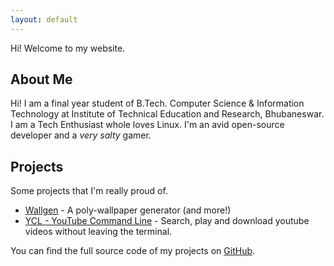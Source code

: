 ```yaml
---
layout: default
---
```


Hi! Welcome to my website.

## About Me

Hi! I am a final year student of B.Tech. Computer Science \& Information Technology at Institute of Technical Education and Research, Bhubaneswar.
I am a Tech Enthusiast whole loves Linux. I'm an avid open-source developer and a *very salty* gamer.

## Projects

Some projects that I'm really proud of.

* [Wallgen](https://github.com/SubhrajitPrusty/wallgen) - A poly-wallpaper generator (and more!)
* [YCL - YouTube Command Line](https://github.com/SubhrajitPrusty/ycl) - Search, play and download youtube videos without leaving the terminal.

You can find the full source code of my projects on [GitHub](https://github.com/SubhrajitPrusty).


